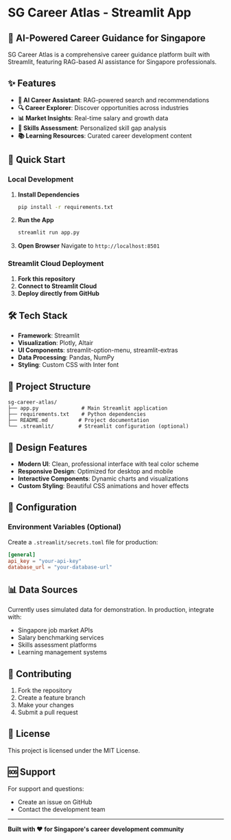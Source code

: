 # SG Career Atlas - Streamlit App

## 🧭 AI-Powered Career Guidance for Singapore

SG Career Atlas is a comprehensive career guidance platform built with Streamlit, featuring RAG-based AI assistance for Singapore professionals.

## ✨ Features

- **🤖 AI Career Assistant**: RAG-powered search and recommendations
- **🔍 Career Explorer**: Discover opportunities across industries
- **📊 Market Insights**: Real-time salary and growth data
- **🎯 Skills Assessment**: Personalized skill gap analysis
- **📚 Learning Resources**: Curated career development content

## 🚀 Quick Start

### Local Development

1. **Install Dependencies**
   ```bash
   pip install -r requirements.txt
   ```

2. **Run the App**
   ```bash
   streamlit run app.py
   ```

3. **Open Browser**
   Navigate to `http://localhost:8501`

### Streamlit Cloud Deployment

1. **Fork this repository**
2. **Connect to Streamlit Cloud**
3. **Deploy directly from GitHub**

## 🛠️ Tech Stack

- **Framework**: Streamlit
- **Visualization**: Plotly, Altair
- **UI Components**: streamlit-option-menu, streamlit-extras
- **Data Processing**: Pandas, NumPy
- **Styling**: Custom CSS with Inter font

## 📁 Project Structure

```
sg-career-atlas/
├── app.py              # Main Streamlit application
├── requirements.txt    # Python dependencies
├── README.md          # Project documentation
└── .streamlit/        # Streamlit configuration (optional)
```

## 🎨 Design Features

- **Modern UI**: Clean, professional interface with teal color scheme
- **Responsive Design**: Optimized for desktop and mobile
- **Interactive Components**: Dynamic charts and visualizations
- **Custom Styling**: Beautiful CSS animations and hover effects

## 🔧 Configuration

### Environment Variables (Optional)

Create a `.streamlit/secrets.toml` file for production:

```toml
[general]
api_key = "your-api-key"
database_url = "your-database-url"
```

## 📊 Data Sources

Currently uses simulated data for demonstration. In production, integrate with:

- Singapore job market APIs
- Salary benchmarking services
- Skills assessment platforms
- Learning management systems

## 🤝 Contributing

1. Fork the repository
2. Create a feature branch
3. Make your changes
4. Submit a pull request

## 📄 License

This project is licensed under the MIT License.

## 🆘 Support

For support and questions:
- Create an issue on GitHub
- Contact the development team

---

**Built with ❤️ for Singapore's career development community**
